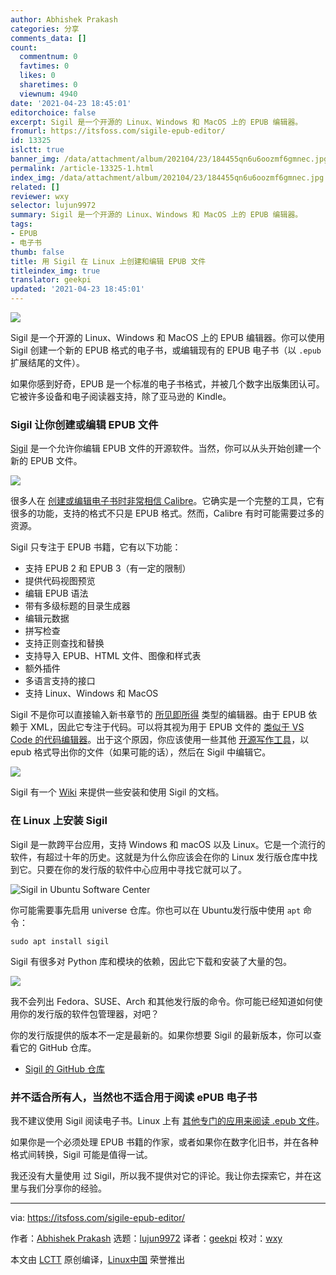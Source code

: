 ```yaml
---
author: Abhishek Prakash
categories: 分享
comments_data: []
count:
  commentnum: 0
  favtimes: 0
  likes: 0
  sharetimes: 0
  viewnum: 4940
date: '2021-04-23 18:45:01'
editorchoice: false
excerpt: Sigil 是一个开源的 Linux、Windows 和 MacOS 上的 EPUB 编辑器。
fromurl: https://itsfoss.com/sigile-epub-editor/
id: 13325
islctt: true
banner_img: /data/attachment/album/202104/23/184455qn6u6oozmf6gmnec.jpg
permalink: /article-13325-1.html
index_img: /data/attachment/album/202104/23/184455qn6u6oozmf6gmnec.jpg.thumb.jpg
related: []
reviewer: wxy
selector: lujun9972
summary: Sigil 是一个开源的 Linux、Windows 和 MacOS 上的 EPUB 编辑器。
tags:
- EPUB
- 电子书
thumb: false
title: 用 Sigil 在 Linux 上创建和编辑 EPUB 文件
titleindex_img: true
translator: geekpi
updated: '2021-04-23 18:45:01'
---
```


![](/data/attachment/album/202104/23/184455qn6u6oozmf6gmnec.jpg)


Sigil 是一个开源的 Linux、Windows 和 MacOS 上的 EPUB 编辑器。你可以使用 Sigil 创建一个新的 EPUB 格式的电子书，或编辑现有的 EPUB 电子书（以 `.epub` 扩展结尾的文件）。


如果你感到好奇，EPUB 是一个标准的电子书格式，并被几个数字出版集团认可。它被许多设备和电子阅读器支持，除了亚马逊的 Kindle。


### Sigil 让你创建或编辑 EPUB 文件


[Sigil](https://sigil-ebook.com/) 是一个允许你编辑 EPUB 文件的开源软件。当然，你可以从头开始创建一个新的 EPUB 文件。


![](/data/attachment/album/202104/23/184502wwhc6yew7xlzc6y3.png)


很多人在 [创建或编辑电子书时非常相信 Calibre](https://itsfoss.com/create-ebook-calibre-linux/)。它确实是一个完整的工具，它有很多的功能，支持的格式不只是 EPUB 格式。然而，Calibre 有时可能需要过多的资源。


Sigil 只专注于 EPUB 书籍，它有以下功能：


* 支持 EPUB 2 和 EPUB 3（有一定的限制）
* 提供代码视图预览
* 编辑 EPUB 语法
* 带有多级标题的目录生成器
* 编辑元数据
* 拼写检查
* 支持正则查找和替换
* 支持导入 EPUB、HTML 文件、图像和样式表
* 额外插件
* 多语言支持的接口
* 支持 Linux、Windows 和 MacOS


Sigil 不是你可以直接输入新书章节的 [所见即所得](https://www.computerhope.com/jargon/w/wysiwyg.htm) 类型的编辑器。由于 EPUB 依赖于 XML，因此它专注于代码。可以将其视为用于 EPUB 文件的 [类似于 VS Code 的代码编辑器](https://itsfoss.com/best-modern-open-source-code-editors-for-linux/)。出于这个原因，你应该使用一些其他 [开源写作工具](https://itsfoss.com/open-source-tools-writers/)，以 epub 格式导出你的文件（如果可能的话），然后在 Sigil 中编辑它。


![](/data/attachment/album/202104/23/184504y3tupvm8hzhoa5a8.png)


Sigil 有一个 [Wiki](https://github.com/Sigil-Ebook/Sigil/wiki) 来提供一些安装和使用 Sigil 的文档。


### 在 Linux 上安装 Sigil


Sigil 是一款跨平台应用，支持 Windows 和 macOS 以及 Linux。它是一个流行的软件，有超过十年的历史。这就是为什么你应该会在你的 Linux 发行版仓库中找到它。只要在你的发行版的软件中心应用中寻找它就可以了。


![Sigil in Ubuntu Software Center](/data/attachment/album/202104/23/184504agu80rlgzudnfz0z.png)


你可能需要事先启用 universe 仓库。你也可以在 Ubuntu发行版中使用 `apt` 命令：



```
sudo apt install sigil

```

Sigil 有很多对 Python 库和模块的依赖，因此它下载和安装了大量的包。


![](/data/attachment/album/202104/23/184505a2r45r1u27rolrb2.png)


我不会列出 Fedora、SUSE、Arch 和其他发行版的命令。你可能已经知道如何使用你的发行版的软件包管理器，对吧？


你的发行版提供的版本不一定是最新的。如果你想要 Sigil 的最新版本，你可以查看它的 GitHub 仓库。


* [Sigil 的 GitHub 仓库](https://github.com/Sigil-Ebook/Sigil)


### 并不适合所有人，当然也不适合用于阅读 ePUB 电子书


我不建议使用 Sigil 阅读电子书。Linux 上有 [其他专门的应用来阅读 .epub 文件](https://itsfoss.com/open-epub-books-ubuntu-linux/)。


如果你是一个必须处理 EPUB 书籍的作家，或者如果你在数字化旧书，并在各种格式间转换，Sigil 可能是值得一试。


我还没有大量使用 过 Sigil，所以我不提供对它的评论。我让你去探索它，并在这里与我们分享你的经验。




---


via: <https://itsfoss.com/sigile-epub-editor/>


作者：[Abhishek Prakash](https://itsfoss.com/author/abhishek/) 选题：[lujun9972](https://github.com/lujun9972) 译者：[geekpi](https://github.com/geekpi) 校对：[wxy](https://github.com/wxy)


本文由 [LCTT](https://github.com/LCTT/TranslateProject) 原创编译，[Linux中国](https://linux.cn/) 荣誉推出